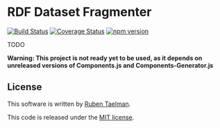 # RDF Dataset Fragmenter

[![Build Status](https://travis-ci.com/rubensworks/rdf-dataset-fragmenter.js.svg?branch=master)](https://travis-ci.com/rubensworks/rdf-dataset-fragmenter.js)
[![Coverage Status](https://coveralls.io/repos/github/rubensworks/rdf-dataset-fragmenter.js/badge.svg?branch=master)](https://coveralls.io/github/rubensworks/rdf-dataset-fragmenter.js?branch=master)
[![npm version](https://badge.fury.io/js/rdf-dataset-fragmenter.svg)](https://www.npmjs.com/package/rdf-dataset-fragmenter)

TODO

**Warning: This project is not ready yet to be used, as it depends on unreleased versions of Components.js and Components-Generator.js**

## License
This software is written by [Ruben Taelman](http://rubensworks.net/).

This code is released under the [MIT license](http://opensource.org/licenses/MIT).
